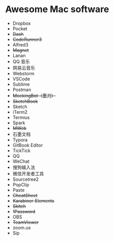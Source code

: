 # Awesome Mac software

- Dropbox
- Pocket
- ~~Dash~~
- ~~CodeRunner3~~
- Alfred3
- ~~Magnet~~
- Lanan
- QQ 音乐
- 网易云音乐
- Webstorm
- VSCode
- Sublime
- Postman
- ~~MockingBot（墨刀）~~
- ~~SketchBook~~
- Sketch
- iTerm2
- Termius
- Spark
- ~~MWeb~~
- 石墨文档
- Typora
- GitBook Editor
- TickTick
- QQ
- WeChat
- 搜狗输入法
- 微信开发者工具
- Sourcetree2
- PopClip
- Paste
- ~~CheatSheet~~
- ~~Karabiner-Elements~~
- ~~Skitch~~
- ~~1Password~~
- OBS
- ~~TeamViewer~~
- zoom.us
- Sip
